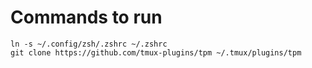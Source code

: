 # Commands to run

```shell
ln -s ~/.config/zsh/.zshrc ~/.zshrc
git clone https://github.com/tmux-plugins/tpm ~/.tmux/plugins/tpm
```
